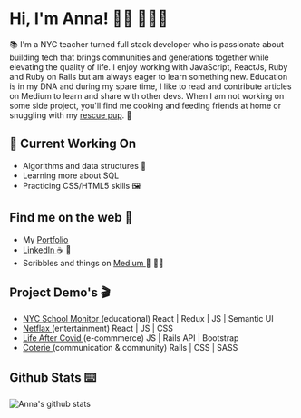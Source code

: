 # Hi, I'm Anna! 👋🏻 👩🏽‍💻

📚 I'm a NYC teacher turned full stack developer who is passionate about building tech that brings communities and generations together while elevating the quality of life. I enjoy working with JavaScript, ReactJs, Ruby and Ruby on Rails but am always eager to learn something new. Education is in my DNA and during my spare time, I like to read and contribute articles on Medium to learn and share with other devs. When I am not working on some side project, you'll find me cooking and feeding friends at home or snuggling with my <a href="https://www.instagram.com/coopersadventuresnyc/">rescue pup</a>. 🐶

## 🚧 Current Working On
* Algorithms and data structures 🧠
* Learning more about SQL
* Practicing CSS/HTML5 skills 🖼

## Find me on the web 🍑
- My <a href="https://annakim.dev">Portfolio</a> 
- <a href="https://www.linkedin.com/in/devannakim/"> LinkedIn </a> ☕️ 🥯
- Scribbles and things on  <a href="https://medium.com/@dear.hyunji"> Medium </a> 💬 ✍🏼

## Project Demo's 🎬
- <a href="https://youtu.be/XhGUIsml7eE"> NYC School Monitor </a>(educational) React | Redux | JS | Semantic UI
- <a href="https://youtu.be/hAE1uylB2h4"> Netflax </a> (entertainment) React | JS | CSS
- <a href="https://youtu.be/Krfr_3usRQk"> Life After Covid </a>(e-commmerce) JS | Rails API | Bootstrap
- <a href="https://youtu.be/nC7PQP0Lf2o"> Coterie </a>(communication & community) Rails | CSS | SASS 

## Github Stats ⌨️
![Anna's github stats](https://github-readme-stats.vercel.app/api?username=iannakim&theme=blueberry&show_icons=true)
